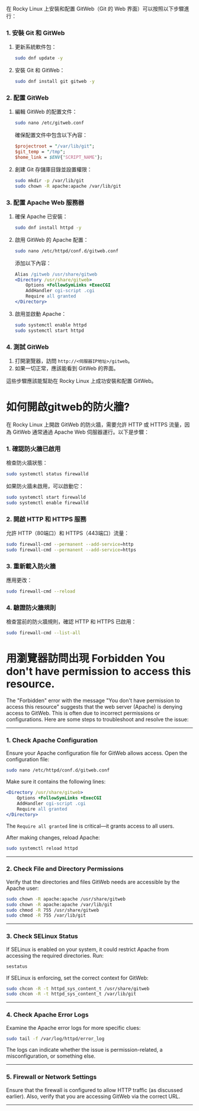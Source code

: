 在 Rocky Linux 上安裝和配置 GitWeb（Git 的 Web 界面）可以按照以下步驟進行：

### 1. 安裝 Git 和 GitWeb

1. 更新系統軟件包：
   ```bash
   sudo dnf update -y
   ```
2. 安裝 Git 和 GitWeb：
   ```bash
   sudo dnf install git gitweb -y
   ```

### 2. 配置 GitWeb

1. 編輯 GitWeb 的配置文件：
   ```bash
   sudo nano /etc/gitweb.conf
   ```
   確保配置文件中包含以下內容：
   ```perl
   $projectroot = "/var/lib/git";
   $git_temp = "/tmp";
   $home_link = $ENV{'SCRIPT_NAME'};
   ```

2. 創建 Git 存儲庫目錄並設置權限：
   ```bash
   sudo mkdir -p /var/lib/git
   sudo chown -R apache:apache /var/lib/git
   ```

### 3. 配置 Apache Web 服務器

1. 確保 Apache 已安裝：
   ```bash
   sudo dnf install httpd -y
   ```
2. 啟用 GitWeb 的 Apache 配置：
   ```bash
   sudo nano /etc/httpd/conf.d/gitweb.conf
   ```
   添加以下內容：
   ```apache
   Alias /gitweb /usr/share/gitweb
   <Directory /usr/share/gitweb>
       Options +FollowSymLinks +ExecCGI
       AddHandler cgi-script .cgi
       Require all granted
   </Directory>
   ```

3. 啟用並啟動 Apache：
   ```bash
   sudo systemctl enable httpd
   sudo systemctl start httpd
   ```

### 4. 測試 GitWeb

1. 打開瀏覽器，訪問 `http://<伺服器IP地址>/gitweb`。
2. 如果一切正常，應該能看到 GitWeb 的界面。

這些步驟應該能幫助在 Rocky Linux 上成功安裝和配置 GitWeb。

# 如何開啟gitweb的防火牆?

在 Rocky Linux 上開啟 GitWeb 的防火牆，需要允許 HTTP 或 HTTPS 流量，因為 GitWeb 通常通過 Apache Web 伺服器運行。以下是步驟：

### 1. 確認防火牆已啟用

檢查防火牆狀態：
```bash
sudo systemctl status firewalld
```

如果防火牆未啟用，可以啟動它：

```bash
sudo systemctl start firewalld
sudo systemctl enable firewalld
```

### 2. 開啟 HTTP 和 HTTPS 服務

允許 HTTP（80端口）和 HTTPS（443端口）流量：

```bash
sudo firewall-cmd --permanent --add-service=http
sudo firewall-cmd --permanent --add-service=https
```

### 3. 重新載入防火牆

應用更改：

```bash
sudo firewall-cmd --reload
```

### 4. 驗證防火牆規則

檢查當前的防火牆規則，確認 HTTP 和 HTTPS 已啟用：

```bash
sudo firewall-cmd --list-all
```

# 用瀏覽器訪問出現 Forbidden You don't have permission to access this resource.

The "Forbidden" error with the message "You don't have permission to access this resource" suggests that the web server (Apache) is denying access to GitWeb. This is often due to incorrect permissions or configurations. Here are some steps to troubleshoot and resolve the issue:

---

### 1. **Check Apache Configuration**

Ensure your Apache configuration file for GitWeb allows access. Open the configuration file:

```bash
sudo nano /etc/httpd/conf.d/gitweb.conf
```

Make sure it contains the following lines:

```apache
<Directory /usr/share/gitweb>
    Options +FollowSymLinks +ExecCGI
    AddHandler cgi-script .cgi
    Require all granted
</Directory>
```

The `Require all granted` line is critical—it grants access to all users.

After making changes, reload Apache:

```bash
sudo systemctl reload httpd
```

---

### 2. **Check File and Directory Permissions**

Verify that the directories and files GitWeb needs are accessible by the Apache user:

```bash
sudo chown -R apache:apache /usr/share/gitweb
sudo chown -R apache:apache /var/lib/git
sudo chmod -R 755 /usr/share/gitweb
sudo chmod -R 755 /var/lib/git
```

---

### 3. **Check SELinux Status**

If SELinux is enabled on your system, it could restrict Apache from accessing the required directories. Run:

```bash
sestatus
```

If SELinux is enforcing, set the correct context for GitWeb:

```bash
sudo chcon -R -t httpd_sys_content_t /usr/share/gitweb
sudo chcon -R -t httpd_sys_content_t /var/lib/git
```

---

### 4. **Check Apache Error Logs**

Examine the Apache error logs for more specific clues:

```bash
sudo tail -f /var/log/httpd/error_log
```

The logs can indicate whether the issue is permission-related, a misconfiguration, or something else.

---

### 5. **Firewall or Network Settings**

Ensure that the firewall is configured to allow HTTP traffic (as discussed earlier). Also, verify that you are accessing GitWeb via the correct URL.

---

